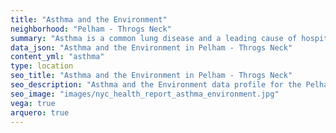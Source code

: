 ```yaml
---
title: "Asthma and the Environment"
neighborhood: "Pelham - Throgs Neck"
summary: "Asthma is a common lung disease and a leading cause of hospitalizations for children under 15 years old. This report provides a summary of asthma indicators by neighborhood. It also describes housing and neighborhood characteristics that can make asthma worse."
data_json: "Asthma and the Environment in Pelham - Throgs Neck"
content_yml: "asthma"
type: location
seo_title: "Asthma and the Environment in Pelham - Throgs Neck"
seo_description: "Asthma and the Environment data profile for the Pelham - Throgs Neck neighborhood of NYC."
seo_image: "images/nyc_health_report_asthma_environment.jpg"
vega: true
arquero: true
---
```

